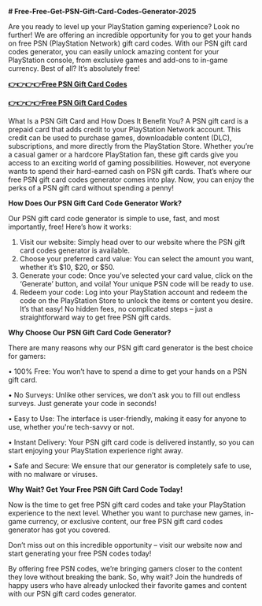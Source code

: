 **# Free-Free-Get-PSN-Gift-Card-Codes-Generator-2025**

Are you ready to level up your PlayStation gaming experience? Look no further! We are offering an incredible opportunity for you to get your hands on free PSN (PlayStation Network) gift card codes. With our PSN gift card codes generator, you can easily unlock amazing content for your PlayStation console, from exclusive games and add-ons to in-game currency. Best of all? It’s absolutely free!


[**👉👉👉👉Free PSN Gift Card Codes**](https://www.my.topgiftcardusa.com/)

[**👉👉👉👉Free PSN Gift Card Codes**](https://www.my.topgiftcardusa.com/)

What Is a PSN Gift Card and How Does It Benefit You?
A PSN gift card is a prepaid card that adds credit to your PlayStation Network account. This credit can be used to purchase games, downloadable content (DLC), subscriptions, and more directly from the PlayStation Store. Whether you’re a casual gamer or a hardcore PlayStation fan, these gift cards give you access to an exciting world of gaming possibilities.
However, not everyone wants to spend their hard-earned cash on PSN gift cards. That’s where our free PSN gift card codes generator comes into play. Now, you can enjoy the perks of a PSN gift card without spending a penny!

**How Does Our PSN Gift Card Code Generator Work?**

Our PSN gift card code generator is simple to use, fast, and most importantly, free! Here’s how it works:
1.	Visit our website: Simply head over to our website where the PSN gift card codes generator is available.
2.	Choose your preferred card value: You can select the amount you want, whether it’s $10, $20, or $50.
3.	Generate your code: Once you’ve selected your card value, click on the ‘Generate’ button, and voila! Your unique PSN code will be ready to use.
4.	Redeem your code: Log into your PlayStation account and redeem the code on the PlayStation Store to unlock the items or content you desire.
It’s that easy! No hidden fees, no complicated steps – just a straightforward way to get free PSN gift cards.

**Why Choose Our PSN Gift Card Code Generator?**

There are many reasons why our PSN gift card generator is the best choice for gamers:

•	100% Free: You won’t have to spend a dime to get your hands on a PSN gift card.

•	No Surveys: Unlike other services, we don’t ask you to fill out endless surveys. Just generate your code in seconds!

•	Easy to Use: The interface is user-friendly, making it easy for anyone to use, whether you're tech-savvy or not.

•	Instant Delivery: Your PSN gift card code is delivered instantly, so you can start enjoying your PlayStation experience right away.

•	Safe and Secure: We ensure that our generator is completely safe to use, with no malware or viruses.

**Why Wait? Get Your Free PSN Gift Card Code Today!**

Now is the time to get free PSN gift card codes and take your PlayStation experience to the next level. Whether you want to purchase new games, in-game currency, or exclusive content, our free PSN gift card codes generator has got you covered.

Don’t miss out on this incredible opportunity – visit our website now and start generating your free PSN codes today!

By offering free PSN codes, we’re bringing gamers closer to the content they love without breaking the bank. So, why wait? Join the hundreds of happy users who have already unlocked their favorite games and content with our PSN gift card codes generator.

